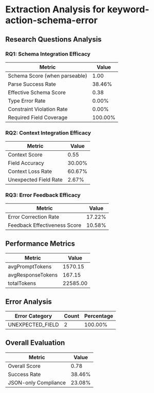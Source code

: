 # Extraction Analysis for keyword-action-schema-error

## Research Questions Analysis

### RQ1: Schema Integration Efficacy

| Metric | Value |
|--------|-------|
| Schema Score (when parseable) | 1.00 |
| Parse Success Rate | 38.46% |
| Effective Schema Score | 0.38 |
| Type Error Rate | 0.00% |
| Constraint Violation Rate | 0.00% |
| Required Field Coverage | 100.00% |

### RQ2: Context Integration Efficacy

| Metric | Value |
|--------|-------|
| Context Score | 0.55 |
| Field Accuracy | 30.00% |
| Context Loss Rate | 60.67% |
| Unexpected Field Rate | 2.67% |

### RQ3: Error Feedback Efficacy

| Metric | Value |
|--------|-------|
| Error Correction Rate | 17.22% |
| Feedback Effectiveness Score | 10.58% |

## Performance Metrics

| Metric | Value |
|--------|-------|
| avgPromptTokens | 1570.15 |
| avgResponseTokens | 167.15 |
| totalTokens | 22585.00 |

## Error Analysis

| Error Category | Count | Percentage |
|---------------|-------|------------|
| UNEXPECTED_FIELD | 2 | 100.00% |

## Overall Evaluation

| Metric | Value |
|--------|-------|
| Overall Score | 0.78 |
| Success Rate | 38.46% |
| JSON-only Compliance | 23.08% |
